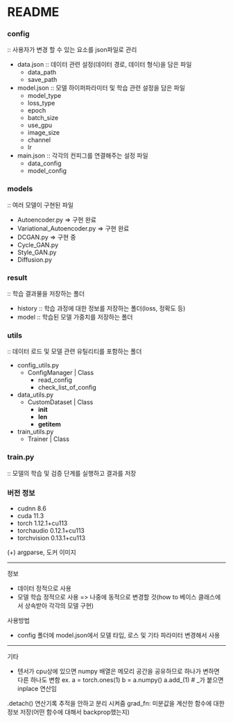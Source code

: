 # README

### config 
:: 사용자가 변경 할 수 있는 요소를 json파일로 관리
- data.json :: 데이터 관련 설정(데이터 경로, 데이터 형식)을 담은 파일
  - data_path
  - save_path
- model.json :: 모델 하이퍼파라미터 및 학습 관련 설정을 담은 파일
  - model_type
  - loss_type
  - epoch
  - batch_size
  - use_gpu
  - image_size
  - channel
  - lr
- main.json :: 각각의 컨피그를 연결해주는 설정 파일
  - data_config
  - model_config


### models 
:: 여러 모델이 구현된 파일
- Autoencoder.py => 구현 완료
- Variational_Autoencoder.py => 구현 완료
- DCGAN.py => 구현 중
- Cycle_GAN.py
- Style_GAN.py
- Diffusion.py

### result 
:: 학습 결과물을 저장하는 폴더
- history :: 학습 과정에 대한 정보를 저장하는 폴더(loss, 정확도 등)
- model :: 학습된 모델 가중치를 저장하는 폴더

### utils 
:: 데이터 로드 및 모델 관련 유틸리티를 포함하는 폴더
- config_utils.py
  - ConfigManager | Class 
    - read_config
    - check_list_of_config
- data_utils.py
  - CustomDataset | Class
    - __init__
    - __len__
    - __getitem__
- train_utils.py
  - Trainer | Class

### train.py 
:: 모델의 학습 및 검증 단계를 실행하고 결과를 저장

### 버전 정보
- cudnn 8.6
- cuda 11.3
- torch 1.12.1+cu113
- torchaudio 0.12.1+cu113
- torchvision 0.13.1+cu113

(+) argparse, 도커 이미지

---
정보
- 데이터 정적으로 사용
- 모델 학습 정적으로 사용 => 나중에 동적으로 변경할 것(how to 베이스 클래스에서 상속받아 각각의 모델 구현)

사용방법 
- config 폴더에 model.json에서  모델 타입, 로스 및 기타 파라미터 변경해서 사용

---
기타
- 텐서가 cpu상에 있으면 numpy 배열은 메모리 공간을 공유하므로 하나가 변하면 다른 하나도 변함
ex. 
a = torch.ones(1)
b = a.numpy()
a.add_(1) # _가 붙으면 inplace 연산임

.detach() 연산기록 추적을 안하고 분리 시켜줌
grad_fn: 미분값을 계산한 함수에 대한 정보 저장(어떤 함수에 대해서 backprop했는지)
